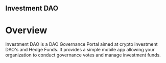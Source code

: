 ## Investment DAO

# Overview

Investment DAO is a DAO Governance Portal aimed at crypto investment DAO's and Hedge Funds. It provides a simple mobile app allowing your organization to conduct governance votes and manage investment funds.

